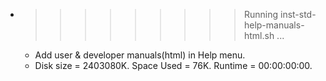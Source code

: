 * >>>>>>>>> Running inst-std-help-manuals-html.sh ...
  * Add user & developer manuals(html) in Help menu.
  * Disk size = 2403080K. Space Used = 76K. Runtime = 00:00:00:00.
